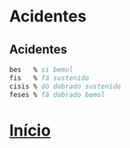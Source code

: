 # Acidentes

## Acidentes
```lilypond
bes   % si bemol
fis   % fá sustenido
cisis % dó dobrado sustenido
feses % fá dobrado bemol
```

# [Início](../README.md)